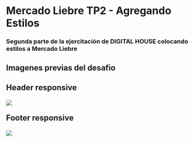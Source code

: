 # Mercado Liebre TP2 - Agregando Estilos

<h3>Segunda parte de la ejercitación de DIGITAL HOUSE colocando estilos a Mercado Liebre</h3>

<h2>Imagenes previas del desafio<h2>

<p>Header responsive</p>
<img src="https://github.com/Franckfer/Mercado-Liebre-TP2-Agregando-Estilos/blob/master/public/images/img-preview-header.png">

<p>Footer responsive</p>
<img src="https://github.com/Franckfer/Mercado-Liebre-TP2-Agregando-Estilos/blob/master/public/images/img-preview-footer.png">